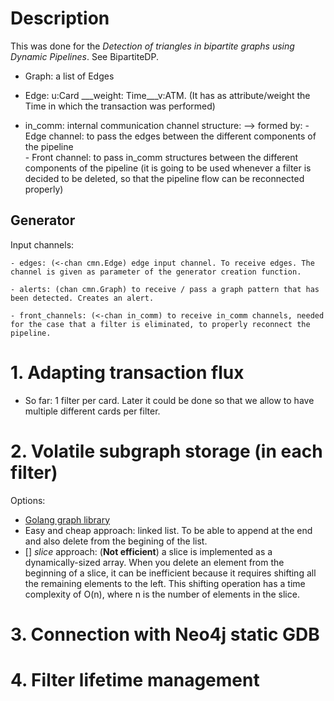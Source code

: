 
# Description

This was done for the *Detection of triangles in bipartite graphs using Dynamic Pipelines*. See BipartiteDP.

- Graph: a list of Edges

- Edge: u:Card ___weight: Time___v:ATM. (It has as attribute/weight the Time in which the transaction was performed)


- in_comm: internal communication channel structure:
    --> formed by:
            - Edge channel: to pass the edges between the different components of the pipeline  
            - Front channel: to pass in_comm structures between the different components of the pipeline (it is going to be used whenever a filter is decided to be deleted, so that the pipeline flow can be reconnected properly)


## Generator

Input channels:

    - edges: (<-chan cmn.Edge) edge input channel. To receive edges. The channel is given as parameter of the generator creation function.

    - alerts: (chan cmn.Graph) to receive / pass a graph pattern that has been detected. Creates an alert.

    - front_channels: (<-chan in_comm) to receive in_comm channels, needed for the case that a filter is eliminated, to properly reconnect the pipeline.


# 1. Adapting transaction flux

- So far: 1 filter per card. Later it could be done so that we allow to have multiple different cards per filter.


# 2. Volatile subgraph storage (in each filter)

Options:

- [Golang graph library](https://pkg.go.dev/github.com/dominikbraun/graph#section-readme)
- Easy and cheap approach: linked list. To be able to append at the end and also delete from the begining of the list.
- [] *slice* approach: (**Not efficient**) a slice is implemented as a dynamically-sized array. When you delete an element from the beginning of a slice, it can be inefficient because it requires shifting all the remaining elements to the left. This shifting operation has a time complexity of O(n), where n is the number of elements in the slice.


# 3. Connection with Neo4j static GDB

# 4. Filter lifetime management

